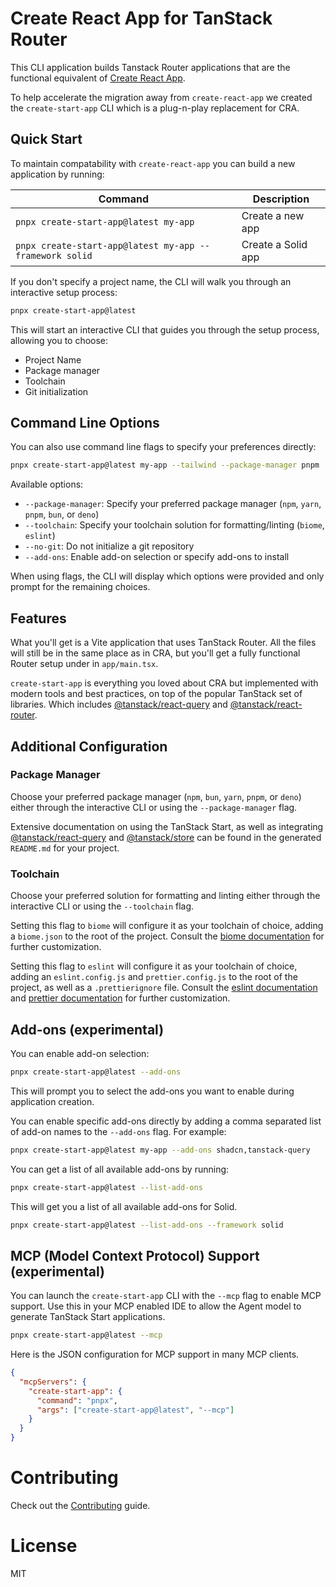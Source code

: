 # Create React App for TanStack Router

This CLI application builds Tanstack Router applications that are the functional equivalent of [Create React App](https://create-react-app.dev/).

To help accelerate the migration away from `create-react-app` we created the `create-start-app` CLI which is a plug-n-play replacement for CRA.

## Quick Start

To maintain compatability with `create-react-app` you can build a new application by running:

| Command                                                 | Description        |
| ------------------------------------------------------- | ------------------ |
| `pnpx create-start-app@latest my-app`                   | Create a new app   |
| `pnpx create-start-app@latest my-app --framework solid` | Create a Solid app |

If you don't specify a project name, the CLI will walk you through an interactive setup process:

```bash
pnpx create-start-app@latest
```

This will start an interactive CLI that guides you through the setup process, allowing you to choose:

- Project Name
- Package manager
- Toolchain
- Git initialization

## Command Line Options

You can also use command line flags to specify your preferences directly:

```bash
pnpx create-start-app@latest my-app --tailwind --package-manager pnpm
```

Available options:

- `--package-manager`: Specify your preferred package manager (`npm`, `yarn`, `pnpm`, `bun`, or `deno`)
- `--toolchain`: Specify your toolchain solution for formatting/linting (`biome`, `eslint`)
- `--no-git`: Do not initialize a git repository
- `--add-ons`: Enable add-on selection or specify add-ons to install

When using flags, the CLI will display which options were provided and only prompt for the remaining choices.

## Features

What you'll get is a Vite application that uses TanStack Router. All the files will still be in the same place as in CRA, but you'll get a fully functional Router setup under in `app/main.tsx`.

`create-start-app` is everything you loved about CRA but implemented with modern tools and best practices, on top of the popular TanStack set of libraries. Which includes [@tanstack/react-query](https://tanstack.com/query/latest) and [@tanstack/react-router](https://tanstack.com/router/latest).

## Additional Configuration

### Package Manager

Choose your preferred package manager (`npm`, `bun`, `yarn`, `pnpm`, or `deno`) either through the interactive CLI or using the `--package-manager` flag.

Extensive documentation on using the TanStack Start, as well as integrating [@tanstack/react-query](https://tanstack.com/query/latest) and [@tanstack/store](https://tanstack.com/store/latest) can be found in the generated `README.md` for your project.

### Toolchain

Choose your preferred solution for formatting and linting either through the interactive CLI or using the `--toolchain` flag.

Setting this flag to `biome` will configure it as your toolchain of choice, adding a `biome.json` to the root of the project. Consult the [biome documentation](https://biomejs.dev/guides/getting-started/) for further customization.

Setting this flag to `eslint` will configure it as your toolchain of choice, adding an `eslint.config.js` and `prettier.config.js` to the root of the project, as well as a `.prettierignore` file. Consult the [eslint documentation](https://eslint.org/docs/latest/) and [prettier documentation](https://prettier.io/docs/) for further customization.

## Add-ons (experimental)

You can enable add-on selection:

```bash
pnpx create-start-app@latest --add-ons
```

This will prompt you to select the add-ons you want to enable during application creation.

You can enable specific add-ons directly by adding a comma separated list of add-on names to the `--add-ons` flag. For example:

```bash
pnpx create-start-app@latest my-app --add-ons shadcn,tanstack-query
```

You can get a list of all available add-ons by running:

```bash
pnpx create-start-app@latest --list-add-ons
```

This will get you a list of all available add-ons for Solid.

```bash
pnpx create-start-app@latest --list-add-ons --framework solid
```

## MCP (Model Context Protocol) Support (experimental)

You can launch the `create-start-app` CLI with the `--mcp` flag to enable MCP support. Use this in your MCP enabled IDE to allow the Agent model to generate TanStack Start applications.

```bash
pnpx create-start-app@latest --mcp
```

Here is the JSON configuration for MCP support in many MCP clients.

```json
{
  "mcpServers": {
    "create-start-app": {
      "command": "pnpx",
      "args": ["create-start-app@latest", "--mcp"]
    }
  }
}
```

# Contributing

Check out the [Contributing](CONTRIBUTING.md) guide.

# License

MIT
